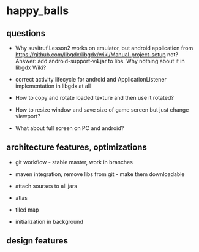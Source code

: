 happy_balls
===========





questions
---------

* Why suvitruf.Lesson2 works on emulator, but android application from
https://github.com/libgdx/libgdx/wiki/Manual-project-setup not?
Answer: add android-support-v4.jar to libs.
Why nothing about it in libgdx Wiki?

* correct activity lifecycle for android and ApplicationListener implementation
  in libgdx at all

* How to copy and rotate loaded texture and then use it rotated?

* How to resize window and save size of game screen but just change viewport?

* What about full screen on PC and android?

architecture features, optimizations
------------------------------------

* git workflow - stable master, work in branches
* maven integration, remove libs from git - make them downloadable
* attach sourses to all jars

* atlas
* tiled map
* initialization in background




design features
---------------

